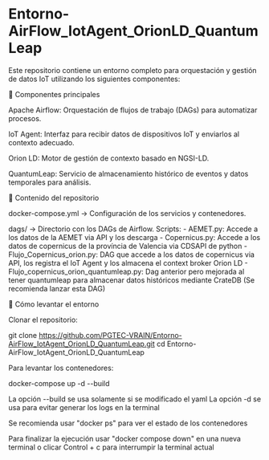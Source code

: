 # Entorno-AirFlow_IotAgent_OrionLD_QuantumLeap
Este repositorio contiene un entorno completo para orquestación y gestión de datos IoT utilizando los siguientes componentes:

🔹 Componentes principales

Apache Airflow: Orquestación de flujos de trabajo (DAGs) para automatizar procesos.

IoT Agent: Interfaz para recibir datos de dispositivos IoT y enviarlos al contexto adecuado.

Orion LD: Motor de gestión de contexto basado en NGSI-LD.

QuantumLeap: Servicio de almacenamiento histórico de eventos y datos temporales para análisis.

🔹 Contenido del repositorio

docker-compose.yml → Configuración de los servicios y contenedores.

dags/ → Directorio con los DAGs de Airflow. 
        Scripts:
            - AEMET.py: Accede a los datos de la AEMET via API y los descarga
            - Copernicus.py: Accede a los datos de copernicus de la província de Valencia via CDSAPI de python
            - Flujo_Copernicus_orion.py: DAG que accede a los datos de copernicus via API, los registra el IoT Agent y los almacena el context broker Orion LD
            - Flujo_copernicus_orion_quantumleap.py: Dag anterior pero mejorada al tener quantumleap para almacenar datos históricos mediante CrateDB (Se recomienda lanzar esta DAG)

🔹 Cómo levantar el entorno

Clonar el repositorio:

git clone https://github.com/PGTEC-VRAIN/Entorno-AirFlow_IotAgent_OrionLD_QuantumLeap.git
cd Entorno-AirFlow_IotAgent_OrionLD_QuantumLeap

Para levantar los contenedores:

docker-compose up -d --build

La opción --build se usa solamente si se modificado el yaml
La opción -d se usa para evitar generar los logs en la terminal

Se recomienda usar "docker ps" para ver el estado de los contenedores

Para finalizar la ejecución usar "docker compose down" en una nueva terminal o clicar Control + c para interrumpir la terminal actual